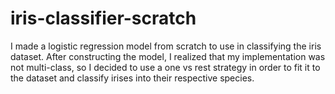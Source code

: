# iris-classifier-scratch
I made a logistic regression model from scratch to use in classifying the iris dataset. After constructing the model, I realized that my implementation was not multi-class, so I decided to use a one vs rest strategy in order to fit it to the dataset and classify irises into their respective species. 
